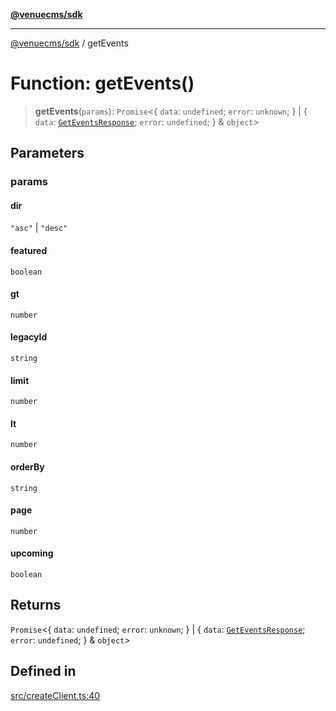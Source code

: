 [**@venuecms/sdk**](../README.md)

***

[@venuecms/sdk](../README.md) / getEvents

# Function: getEvents()

> **getEvents**(`params`): `Promise`\<\{ `data`: `undefined`; `error`: `unknown`; \} \| \{ `data`: [`GetEventsResponse`](../type-aliases/GetEventsResponse.md); `error`: `undefined`; \} & `object`\>

## Parameters

### params

#### dir

`"asc"` \| `"desc"`

#### featured

`boolean`

#### gt

`number`

#### legacyId

`string`

#### limit

`number`

#### lt

`number`

#### orderBy

`string`

#### page

`number`

#### upcoming

`boolean`

## Returns

`Promise`\<\{ `data`: `undefined`; `error`: `unknown`; \} \| \{ `data`: [`GetEventsResponse`](../type-aliases/GetEventsResponse.md); `error`: `undefined`; \} & `object`\>

## Defined in

[src/createClient.ts:40](https://github.com/venuecms/sdk/blob/a67bd36579ec58f05616b697172009f8707ee8a7/src/createClient.ts#L40)
